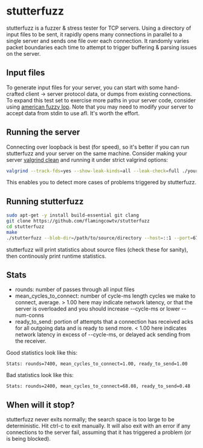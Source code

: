 # stutterfuzz

stutterfuzz is a fuzzer & stress tester for TCP servers. Using a directory
of input files to be sent, it rapidly opens many connections in parallel to a
single server and sends one file over each connection. It randomly varies
packet boundaries each time to attempt to trigger buffering & parsing issues
on the server.


## Input files

To generate input files for your server, you can start with some hand-crafted
client -> server protocol data, or dumps from existing connections. To expand
this test set to exercise more paths in your server code, consider using
[american fuzzy lop](http://lcamtuf.coredump.cx/afl/). Note that you may need
to modify your server to accept data from stdin to use afl. It's worth the
effort.


## Running the server

Connecting over loopback is best (for speed), so it's better if you can run
stutterfuzz and your server on the same machine. Consider making your server
[valgrind clean]() and running it under strict valgrind options:

```bash
valgrind --track-fds=yes --show-leak-kinds=all --leak-check=full ./yourserver --flag1 --flag2=value --dont-fork
```

This enables you to detect more cases of problems triggered by stutterfuzz.


## Running stutterfuzz

```bash
sudo apt-get -y install build-essential git clang
git clone https://github.com/flamingcowtv/stutterfuzz
cd stutterfuzz
make
./stutterfuzz --blob-dir=/path/to/source/directory --host=::1 --port=6789
```

stutterfuzz will print statistics about source files (check these for sanity),
then continously print runtime statistics.


## Stats

* rounds: number of passes through all input files
* mean_cycles_to_connect: number of cycle-ms length cycles we make to connect,
  average. > 1.00 here may indicate network latency, or that the server is
	overloaded and you should increase --cycle-ms or lower --num-conns
* ready_to_send: portion of attempts that a connection has received acks for
  all outgoing data and is ready to send more. < 1.00 here indicates network
	latency in excess of --cycle-ms, or delayed ack sending from the receiver.

Good statistics look like this:

```
Stats: rounds=7400, mean_cycles_to_connect=1.00, ready_to_send=1.00
```

Bad statistics look like this:

```
Stats: rounds=2400, mean_cycles_to_connect=68.08, ready_to_send=0.48            
```

## When will it stop?

stutterfuzz never exits normally; the search space is too large to be
deterministic. Hit ctrl-c to exit manually. It will also exit with an error
if any connections to the server fail, assuming that it has triggered a
problem (or is being blocked).
